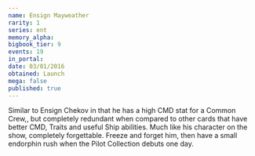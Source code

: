 ```yaml
---
name: Ensign Mayweather
rarity: 1
series: ent
memory_alpha:
bigbook_tier: 9
events: 19
in_portal:
date: 03/01/2016
obtained: Launch
mega: false
published: true
---
```


Similar to Ensign Chekov in that he has a high CMD stat for a Common Crew,, but completely redundant when compared to other cards that have better CMD, Traits and useful Ship abilities. Much like his character on the show, completely forgettable. Freeze and forget him, then have a small endorphin rush when the Pilot Collection debuts one day.
